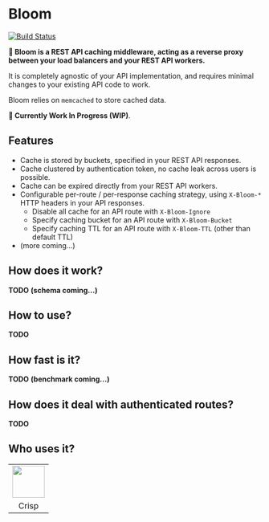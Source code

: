 Bloom
=====

[![Build Status](https://travis-ci.org/valeriansaliou/bloom.svg?branch=master)](https://travis-ci.org/valeriansaliou/bloom)

**:cherry_blossom: Bloom is a REST API caching middleware, acting as a reverse proxy between your load balancers and your REST API workers.**

It is completely agnostic of your API implementation, and requires minimal changes to your existing API code to work.

Bloom relies on `memcached` to store cached data.

**🚨 Currently Work In Progress (WIP)**.

## Features

* Cache is stored by buckets, specified in your REST API responses.
* Cache clustered by authentication token, no cache leak across users is possible.
* Cache can be expired directly from your REST API workers.
* Configurable per-route / per-response caching strategy, using `X-Bloom-*` HTTP headers in your API responses.
  * Disable all cache for an API route with `X-Bloom-Ignore`
  * Specify caching bucket for an API route with `X-Bloom-Bucket`
  * Specify caching TTL for an API route with `X-Bloom-TTL` (other than default TTL)
* (more coming...)

## How does it work?

**TODO**
**(schema coming...)**

## How to use?

**TODO**

## How fast is it?

**TODO**
**(benchmark coming...)**

## How does it deal with authenticated routes?

**TODO**

## Who uses it?

<table>
<tr>
<td align="center"><a href="https://crisp.im/"><img src="https://valeriansaliou.github.io/bloom/images/crisp.png" height="64" /></a></td>
</tr>
<tr>
<td align="center">Crisp</td>
</tr>
</table>
